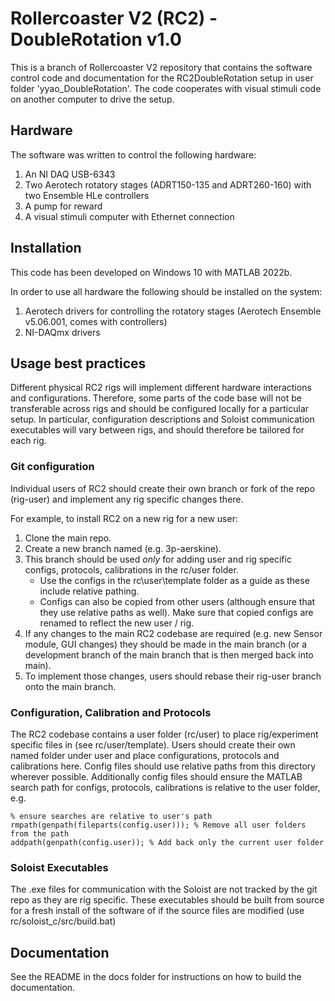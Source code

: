 # Rollercoaster V2 (RC2) - DoubleRotation v1.0

This is a branch of Rollercoaster V2 repository that contains the software control code and documentation for the RC2DoubleRotation 
setup in user folder 'yyao_DoubleRotation'. The code cooperates with visual stimuli code on another computer to drive the setup. 

## Hardware

The software was written to control the following hardware:

1. An NI DAQ USB-6343
2. Two Aerotech rotatory stages (ADRT150-135 and ADRT260-160) with two Ensemble HLe controllers
3. A pump for reward
4. A visual stimuli computer with Ethernet connection

## Installation

This code has been developed on Windows 10 with MATLAB 2022b.

In order to use all hardware the following should be installed on the system:

1. Aerotech drivers for controlling the rotatory stages (Aerotech Ensemble v5.06.001, comes with controllers)
2. NI-DAQmx drivers

## Usage best practices

Different physical RC2 rigs will implement different hardware interactions and configurations. Therefore, some parts of the code base will not be transferable across rigs and should be configured locally for a particular setup. In particular, configuration descriptions and Soloist communication executables will vary between rigs, and should therefore be tailored for each rig. 

### Git configuration

Individual users of RC2 should create their own branch or fork of the repo (rig-user) and implement any rig specific changes there.

For example, to install RC2 on a new rig for a new user:
1. Clone the main repo.
2. Create a new branch named <rig-user> (e.g. 3p-aerskine).
3. This branch should be used *only* for adding user and rig specific configs, protocols, calibrations in the rc/user folder.
    - Use the configs in the rc\user\template folder as a guide as these include relative pathing. 
    - Configs can also be copied from other users (although ensure that they use relative paths as well). Make sure that copied configs are renamed to reflect the new user / rig.
4. If any changes to the main RC2 codebase are required (e.g. new Sensor module, GUI changes) they should be made in the main branch (or a development branch of the main branch that is then merged back into main).
5. To implement those changes, users should rebase their rig-user branch onto the main branch.

### Configuration, Calibration and Protocols

The RC2 codebase contains a user folder (rc/user) to place rig/experiment specific files in (see rc/user/template). Users should create their own named folder under user and place configurations, protocols and calibrations here. Config files should use relative paths from this directory wherever possible. Additionally config files should ensure the MATLAB search path for configs, protocols, calibrations is relative to the user folder, e.g.

```
% ensure searches are relative to user's path
rmpath(genpath(fileparts(config.user))); % Remove all user folders from the path
addpath(genpath(config.user)); % Add back only the current user folder
```

### Soloist Executables

The .exe files for communication with the Soloist are not tracked by the git repo as they are rig specific. These executables should be built from source for a fresh install of the software of if the source files are modified (use rc/soloist_c/src/build.bat)

## Documentation

See the README in the docs folder for instructions on how to build the documentation.
